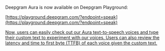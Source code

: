 Deepgram Aura is now available on Deepgram Playground: 

[https://playground.deepgram.com/?endpoint=speak](https://playground.deepgram.com/?endpoint=speak)



[Now, users can easily check out our Aura text-to-speech voices and type their custom text to experiment with our voices. Users can also review the latency and time to first byte (TTFB) of each voice given the custom text.](https://playground.deepgram.com/?endpoint=speak)

